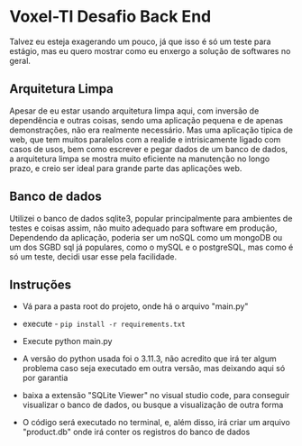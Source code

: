 #  Voxel-TI Desafio Back End
Talvez eu esteja exagerando um pouco, já que isso é só um teste para estágio, mas eu quero mostrar como eu enxergo a solução de softwares no geral.

## Arquitetura Limpa
Apesar de eu estar usando arquitetura limpa aqui, com inversão de dependência e outras coisas, sendo uma aplicação pequena e de apenas demonstrações, não era realmente necessário. Mas uma aplicação tipica de web, que tem muitos paralelos com a realide e intrisicamente ligado com casos de usos, bem como escrever e pegar dados de um banco de dados, a arquitetura limpa se mostra muito eficiente na manutenção no longo prazo, e creio ser ideal para grande parte das aplicações web.

## Banco de dados
Utilizei o banco de dados sqlite3, popular principalmente para ambientes de testes e coisas assim, não muito adequado para software em produção, Dependendo da aplicação, poderia ser um noSQL como um mongoDB ou um dos SGBD sql já populares, como o mySQL e o postgreSQL, mas como é só um teste, decidi usar esse pela facilidade.

## Instruções
- Vá para a pasta root do projeto, onde há o arquivo "main.py"
- execute - ```pip install -r requirements.txt```
- Execute python main.py
- A versão do python usada foi o 3.11.3, não acredito que irá ter algum problema caso seja executado em outra versão, mas deixando aqui só por garantia

- baixa a extensão "SQLite Viewer" no visual studio code, para conseguir visualizar o banco de dados, ou busque a visualização de outra forma
- O código será executado no terminal, e, além disso, irá criar um arquivo "product.db" onde irá conter os registros do banco de dados
